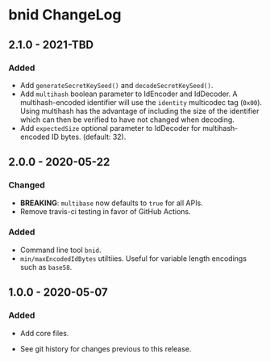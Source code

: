 # bnid ChangeLog

## 2.1.0 - 2021-TBD

### Added
- Add `generateSecretKeySeed()` and `decodeSecretKeySeed()`.
- Add `multihash` boolean parameter to IdEncoder and IdDecoder.
  A multihash-encoded identifier will use the `identity` multicodec tag (`0x00`).
  Using multihash has the advantage of including the size of the identifier which
  can then be verified to have not changed when decoding.
- Add `expectedSize` optional parameter to IdDecoder for multihash-encoded ID
  bytes. (default: 32).

## 2.0.0 - 2020-05-22

### Changed
- **BREAKING**: `multibase` now defaults to `true` for all APIs.
- Remove travis-ci testing in favor of GitHub Actions.

### Added
- Command line tool `bnid`.
- `min/maxEncodedIdBytes` utiltiies. Useful for variable length encodings such
  as `base58`.

## 1.0.0 - 2020-05-07

### Added
- Add core files.

- See git history for changes previous to this release.
